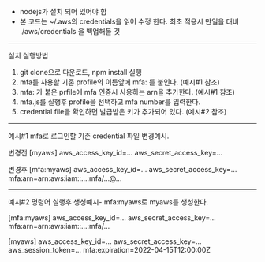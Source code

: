 * nodejs가 설치 되어 있어야 함
* 본 코드는 ~/.aws의 credentials을 읽어 수정 한다. 최초 적용시 만일을 대비 ./aws/credentials 을 백업해둘 것

---

설치 실행방법

1. git clone으로 다운로드, npm install 실행
2. mfa를 사용할 기존 profile의 이름앞에 mfa: 를 붙인다. (예시#1 참조)
2. mfa: 가 붙은 prfile에 mfa 인증시 사용하는 arn을 추가한다. (예시#1 참조)
3. mfa.js를 실행후 profile을 선택하고 mfa number를 입력한다.
4. credential file을 확인하면 발급받은 키가 추가되어 있다. (예시#2 참조)

---

예시#1 mfa로 로그인할 기존 credential 파일 변경예시.

변경전
[myaws]
aws_access_key_id=...
aws_secret_access_key=...

변경후
[mfa:myaws]
aws_access_key_id=...
aws_secret_access_key=...
mfa:arn=arn:aws:iam::...:mfa/...@...

---

예시#2 명령어 실행후 생성예시- mfa:myaws로 myaws를 생성한다.

[mfa:myaws]
aws_access_key_id=...
aws_secret_access_key=...
mfa:arn=arn:aws:iam::...:mfa/...

[myaws]
aws_access_key_id=...
aws_secret_access_key=...
aws_session_token=...
mfa:expiration=2022-04-15T12:00:00Z

